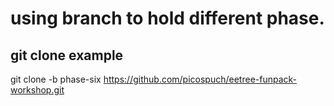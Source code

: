 # using branch to hold different phase.

## git clone example

git clone -b phase-six https://github.com/picospuch/eetree-funpack-workshop.git


